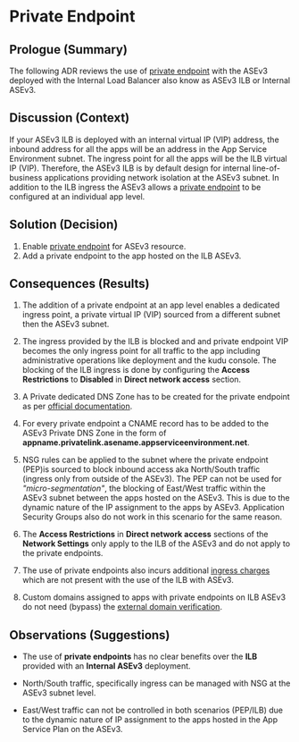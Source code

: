 # Private Endpoint

## Prologue (Summary)

The following ADR reviews the use of [private endpoint](https://learn.microsoft.com/en-us/azure/app-service/environment/networking#private-endpoint) with the ASEv3 deployed with the Internal Load Balancer also know as ASEv3 ILB or Internal ASEv3.

## Discussion (Context)

If your ASEv3 ILB is deployed with an internal virtual IP (VIP) address, the inbound address for all the apps will be an address in the App Service Environment subnet. The ingress point for all the apps will be the ILB virtual IP (VIP).  Therefore, the ASEv3 ILB is by default design for internal line-of-business applications providing network isolation at the ASEv3 subnet.  In addition to the ILB ingress the ASEv3 allows a [private endpoint](https://learn.microsoft.com/en-us/azure/app-service/overview-private-endpoint) to be configured at an individual app level.

## Solution (Decision)

  1. Enable [private endpoint](https://learn.microsoft.com/en-us/azure/app-service/overview-private-endpoint#app-service-environment-v3-special-consideration) for ASEv3 resource.
  2. Add a private endpoint to the app hosted on the ILB ASEv3.

## Consequences (Results)

  1. The addition of a private endpoint at an app level enables a dedicated ingress point, a private virtual IP (VIP) sourced from a different subnet then the ASEv3 subnet.

  2. The ingress provided by the ILB is blocked and and private endpoint VIP becomes the only ingress point for all traffic to the app including administrative operations like deployment and the kudu console.  The blocking of the ILB ingress is done by configuring the **Access Restrictions** to **Disabled** in **Direct network access** section.

  3. A Private dedicated DNS Zone has to be created for the private endpoint as per [official documentation](https://learn.microsoft.com/en-us/azure/app-service/overview-private-endpoint#dns).

  4. For every private endpoint a CNAME record has to be added to the ASEv3 Private DNS Zone in the form of **appname.privatelink.asename.appserviceenvironment.net**.

  5. NSG rules can be applied to the subnet where the private endpoint (PEP)is sourced to block inbound access aka North/South traffic (ingress only from outside of the ASEv3).  The PEP can not be used for *"micro-segmentation"*, the blocking of East/West traffic within the ASEv3 subnet between the apps hosted on the ASEv3.  This is due to the dynamic nature of the IP assignment to the apps by ASEv3.  Application Security Groups also do not work in this scenario for the same reason.

  6. The **Access Restrictions** in **Direct network access** sections of the **Network Settings** only apply to the ILB of the ASEv3 and do not apply to the private endpoints.

  7. The use of private endpoints also incurs additional [ingress charges](https://azure.microsoft.com/en-us/pricing/details/private-link/) which are not present with the use of the ILB with ASEv3.

  8. Custom domains assigned to apps with private endpoints on ILB ASEv3 do not need (bypass) the [external domain verification](https://learn.microsoft.com/en-us/azure/app-service/app-service-web-tutorial-custom-domain?tabs=root%2Cazurecli#3-validate-and-complete).

## Observations (Suggestions)

- The use of **private endpoints** has no clear benefits over the **ILB** provided with an **Internal ASEv3** deployment.

- North/South traffic, specifically ingress can be managed with NSG at the ASEv3 subnet level.

- East/West traffic can not be controlled in both scenarios (PEP/ILB) due to the dynamic nature of IP assignment to the apps hosted in the App Service Plan on the ASEv3.
